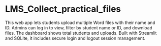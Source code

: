 # LMS_Collect_practical_files
This web app lets students upload multiple Word files with their name and ID. Admins can log in to view, filter by student name or ID, and download files. The dashboard shows total students and uploads. Built with Streamlit and SQLite, it includes secure login and logout session management. 
